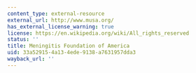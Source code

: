 ```yaml
---
content_type: external-resource
external_url: http://www.musa.org/
has_external_license_warning: true
license: https://en.wikipedia.org/wiki/All_rights_reserved
status: ''
title: Meningitis Foundation of America
uid: 33a52915-4a13-4ede-9138-a7631957dda3
wayback_url: ''
---
```

